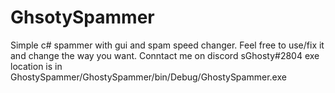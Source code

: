 # GhsotySpammer
Simple c# spammer with gui and spam speed changer.
Feel free to use/fix it and change the way you want.
Conntact me on discord sGhosty#2804
exe location is in GhostySpammer/GhostySpammer/bin/Debug/GhostySpammer.exe
